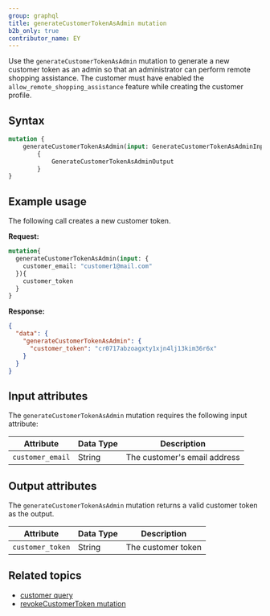 ```yaml
---
group: graphql
title: generateCustomerTokenAsAdmin mutation
b2b_only: true
contributor_name: EY 
---
```


Use the `generateCustomerTokenAsAdmin` mutation to generate a new customer token as an admin so that an administrator can perform remote shopping assistance.
The customer must have enabled the `allow_remote_shopping_assistance` feature while creating the customer profile.

## Syntax

```graphql
mutation {
    generateCustomerTokenAsAdmin(input: GenerateCustomerTokenAsAdminInput!) 
        {
            GenerateCustomerTokenAsAdminOutput
        }
}
```

## Example usage

The following call creates a new customer token.

**Request:**

```graphql
mutation{
  generateCustomerTokenAsAdmin(input: {
    customer_email: "customer1@mail.com"
  }){
    customer_token
  }
}
```

**Response:**

```json
{
  "data": {
    "generateCustomerTokenAsAdmin": {
      "customer_token": "cr0717abzoagxty1xjn4lj13kim36r6x"
    }
  }
}
```

## Input attributes

The `generateCustomerTokenAsAdmin` mutation requires the following input attribute:

Attribute |  Data Type | Description
--- | --- | ---
`customer_email` | String | The customer's email address

## Output attributes

The `generateCustomerTokenAsAdmin` mutation returns a valid customer token as the output.

Attribute |  Data Type | Description
--- | --- | ---
`customer_token` | String | The customer token

## Related topics

*  [customer query]({{page.baseurl}}/graphql/queries/customer.html)
*  [revokeCustomerToken mutation]({{page.baseurl}}/graphql/mutations/revoke-customer-token.html)

